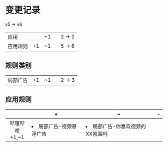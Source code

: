 # 变更记录

v5 -> v6

||||||
|-|:-:|:-:|:-:|:-:|
|应用||~1||2 -> 2|
|应用规则|+1|~1||5 -> 6|

## 规则类别

||||||
|-|:-:|:-:|:-:|:-:|
|局部广告|+1|~1||2 -> 3|

## 应用规则

||+|~|-|
|:-:|-|-|-|
|哔哩哔哩<br>+1,~1|<li>局部广告-视频悬浮广告|<li>局部广告-你喜欢视频的XX氛围吗||
